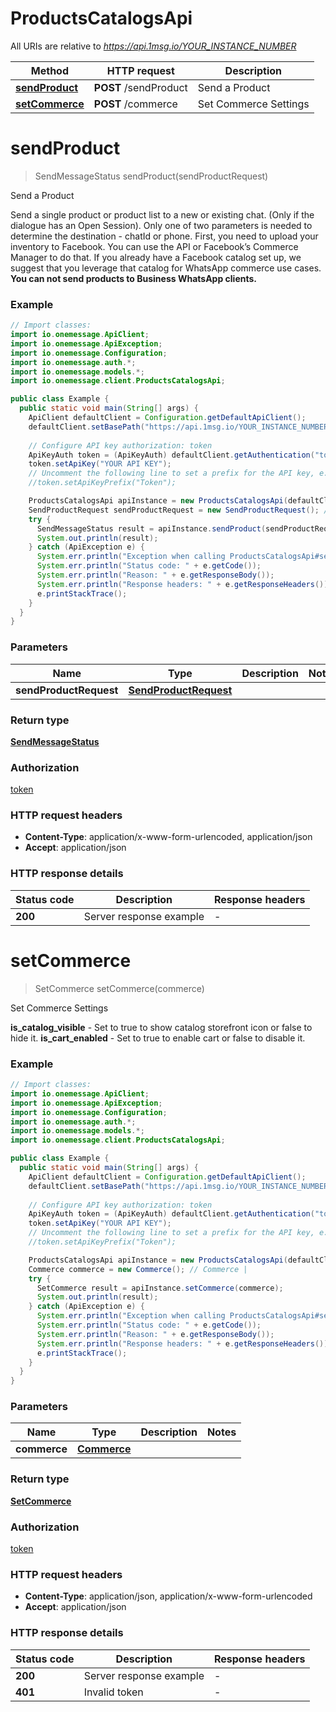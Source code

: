 # ProductsCatalogsApi

All URIs are relative to *https://api.1msg.io/YOUR_INSTANCE_NUMBER*

| Method | HTTP request | Description |
|------------- | ------------- | -------------|
| [**sendProduct**](ProductsCatalogsApi.md#sendProduct) | **POST** /sendProduct | Send a Product |
| [**setCommerce**](ProductsCatalogsApi.md#setCommerce) | **POST** /commerce | Set Commerce Settings |


<a id="sendProduct"></a>
# **sendProduct**
> SendMessageStatus sendProduct(sendProductRequest)

Send a Product

Send a single product or product list to a new or existing chat. (Only if the dialogue has an Open Session). Only one of two parameters is needed to determine the destination - chatId or phone.  First, you need to upload your inventory to Facebook. You can use the API or Facebook’s Commerce Manager to do that. If you already have a Facebook catalog set up, we suggest that you leverage that catalog for WhatsApp commerce use cases.  **You can not send products to Business WhatsApp clients.**

### Example
```java
// Import classes:
import io.onemessage.ApiClient;
import io.onemessage.ApiException;
import io.onemessage.Configuration;
import io.onemessage.auth.*;
import io.onemessage.models.*;
import io.onemessage.client.ProductsCatalogsApi;

public class Example {
  public static void main(String[] args) {
    ApiClient defaultClient = Configuration.getDefaultApiClient();
    defaultClient.setBasePath("https://api.1msg.io/YOUR_INSTANCE_NUMBER");
    
    // Configure API key authorization: token
    ApiKeyAuth token = (ApiKeyAuth) defaultClient.getAuthentication("token");
    token.setApiKey("YOUR API KEY");
    // Uncomment the following line to set a prefix for the API key, e.g. "Token" (defaults to null)
    //token.setApiKeyPrefix("Token");

    ProductsCatalogsApi apiInstance = new ProductsCatalogsApi(defaultClient);
    SendProductRequest sendProductRequest = new SendProductRequest(); // SendProductRequest | 
    try {
      SendMessageStatus result = apiInstance.sendProduct(sendProductRequest);
      System.out.println(result);
    } catch (ApiException e) {
      System.err.println("Exception when calling ProductsCatalogsApi#sendProduct");
      System.err.println("Status code: " + e.getCode());
      System.err.println("Reason: " + e.getResponseBody());
      System.err.println("Response headers: " + e.getResponseHeaders());
      e.printStackTrace();
    }
  }
}
```

### Parameters

| Name | Type | Description  | Notes |
|------------- | ------------- | ------------- | -------------|
| **sendProductRequest** | [**SendProductRequest**](SendProductRequest.md)|  | |

### Return type

[**SendMessageStatus**](SendMessageStatus.md)

### Authorization

[token](../README.md#token)

### HTTP request headers

 - **Content-Type**: application/x-www-form-urlencoded, application/json
 - **Accept**: application/json

### HTTP response details
| Status code | Description | Response headers |
|-------------|-------------|------------------|
| **200** | Server response example |  -  |

<a id="setCommerce"></a>
# **setCommerce**
> SetCommerce setCommerce(commerce)

Set Commerce Settings

**is_catalog_visible** - Set to true to show catalog storefront icon or false to hide it. **is_cart_enabled** - Set to true to enable cart or false to disable it.

### Example
```java
// Import classes:
import io.onemessage.ApiClient;
import io.onemessage.ApiException;
import io.onemessage.Configuration;
import io.onemessage.auth.*;
import io.onemessage.models.*;
import io.onemessage.client.ProductsCatalogsApi;

public class Example {
  public static void main(String[] args) {
    ApiClient defaultClient = Configuration.getDefaultApiClient();
    defaultClient.setBasePath("https://api.1msg.io/YOUR_INSTANCE_NUMBER");
    
    // Configure API key authorization: token
    ApiKeyAuth token = (ApiKeyAuth) defaultClient.getAuthentication("token");
    token.setApiKey("YOUR API KEY");
    // Uncomment the following line to set a prefix for the API key, e.g. "Token" (defaults to null)
    //token.setApiKeyPrefix("Token");

    ProductsCatalogsApi apiInstance = new ProductsCatalogsApi(defaultClient);
    Commerce commerce = new Commerce(); // Commerce | 
    try {
      SetCommerce result = apiInstance.setCommerce(commerce);
      System.out.println(result);
    } catch (ApiException e) {
      System.err.println("Exception when calling ProductsCatalogsApi#setCommerce");
      System.err.println("Status code: " + e.getCode());
      System.err.println("Reason: " + e.getResponseBody());
      System.err.println("Response headers: " + e.getResponseHeaders());
      e.printStackTrace();
    }
  }
}
```

### Parameters

| Name | Type | Description  | Notes |
|------------- | ------------- | ------------- | -------------|
| **commerce** | [**Commerce**](Commerce.md)|  | |

### Return type

[**SetCommerce**](SetCommerce.md)

### Authorization

[token](../README.md#token)

### HTTP request headers

 - **Content-Type**: application/json, application/x-www-form-urlencoded
 - **Accept**: application/json

### HTTP response details
| Status code | Description | Response headers |
|-------------|-------------|------------------|
| **200** | Server response example |  -  |
| **401** | Invalid token |  -  |

